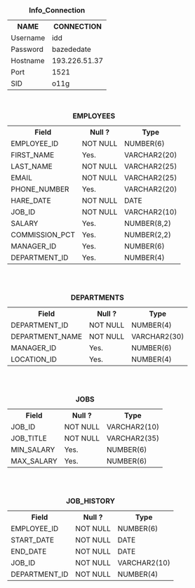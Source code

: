 
<table>
  <caption><b>Info_Connection</b></caption>
  <tr>
    <th>NAME</th>
    <th>CONNECTION</th>
  </tr>  
  <tr>
    <td>Username</td>
    <td>idd</td> 
  </tr> 
  <tr>
    <td>Password</td>
    <td>bazededate</td> 
  </tr>  
  <tr>
    <td>Hostname</td>
    <td>193.226.51.37</td> 
  </tr>
  <tr>
    <td>Port</td>
    <td>1521</td> 
  </tr>  
  <tr>
    <td>SID</td>
    <td>o11g</td> 
  </tr>
</table>

<br>

<table>
  <caption><b>EMPLOYEES</b></caption>
  <tr>
    <th>Field</th>
    <th>Null ?</th>
    <th>Type</th>
  </tr> 
  <tr>
    <td>EMPLOYEE_ID</td>
    <td>NOT NULL </td> 
    <td>NUMBER(6)</td>
  </tr> 
  <tr>             
    <td>FIRST_NAME</td>
    <td>Yes. </td> 
    <td>VARCHAR2(20)</td>
  </tr>
  <tr>              
    <td>LAST_NAME</td>
    <td> NOT NULL</td> 
    <td>VARCHAR2(25)</td>
  </tr>
  <tr>            
    <td>EMAIL</td>
    <td>NOT NULL</td> 
    <td>VARCHAR2(25)</td>
  </tr> 
  <tr>            
    <td>PHONE_NUMBER</td>
    <td>Yes. </td> 
    <td>VARCHAR2(20)</td>
  </tr>
  <tr>            
    <td>HARE_DATE</td>
    <td>NOT NULL</td> 
    <td>DATE</td>
  </tr>
  <tr>            
    <td>JOB_ID</td>
    <td>NOT NULL</td> 
    <td>VARCHAR2(10)</td>
  </tr>
  <tr>            
    <td>SALARY</td>
    <td>Yes. </td> 
    <td>NUMBER(8,2)</td>
  </tr>
   <tr>            
    <td>COMMISSION_PCT</td>
    <td>Yes. </td> 
    <td>NUMBER(2,2)</td>
  </tr>  
  <tr>            
    <td>MANAGER_ID</td>
    <td>Yes. </td> 
    <td>NUMBER(6)</td>
  </tr>
  <tr>            
    <td>DEPARTMENT_ID</td>
    <td>Yes. </td> 
    <td>NUMBER(4)</td>
  </tr>
</table>

<br><br>

<table>
  <caption><b>DEPARTMENTS</b></caption>
  <tr>
    <th>Field</th>
    <th>Null ?</th>
    <th>Type</th>
  </tr>  
  <tr>
    <td>DEPARTMENT_ID</td>
    <td>NOT NULL </td> 
    <td>NUMBER(4)</td>
  </tr>  
  <tr>             
    <td>DEPARTMENT_NAME</td>
    <td>NOT NULL</td> 
    <td>VARCHAR2(30)</td>
  </tr> 
   <tr>
    <td>MANAGER_ID</td>
    <td>Yes. </td> 
    <td>NUMBER(6)</td>
  </tr> 
  <tr>
    <td>LOCATION_ID</td>
    <td>Yes. </td> 
    <td>NUMBER(4)</td>
  </tr>
</table>

<br><br>

<table>
  <caption><b>JOBS</b></caption>
  <tr>
    <th>Field</th>
    <th>Null ?</th>
    <th>Type</th>
  </tr> 
  <tr>
    <td>JOB_ID</td>
    <td>NOT NULL </td> 
    <td>VARCHAR2(10)</td>
  </tr>
  <tr>
    <td>JOB_TITLE</td>
    <td>NOT NULL </td> 
    <td>VARCHAR2(35)</td>
  </tr> 
  <tr>
    <td>MIN_SALARY</td>
    <td>Yes. </td> 
    <td>NUMBER(6)</td>
  </tr>  
  <tr>
    <td>MAX_SALARY</td>
    <td>Yes. </td> 
    <td>NUMBER(6)</td>
  </tr>
</table>

<br><br>

<table>
  <caption><b>JOB_HISTORY</b></caption>
  <tr>
    <th>Field</th>
    <th>Null ?</th>
    <th>Type</th>
  </tr>  
  <tr>
    <td>EMPLOYEE_ID</td>
    <td>NOT NULL </td> 
    <td>NUMBER(6)</td>
  </tr> 
  <tr>
    <td>START_DATE</td>
    <td>NOT NULL</td> 
    <td>DATE</td>
  </tr>  
  <tr>
    <td>END_DATE</td>
    <td>NOT NULL</td> 
    <td>DATE</td>
  </tr>
  <tr>
    <td>JOB_ID</td>
    <td>NOT NULL </td> 
    <td>VARCHAR2(10)</td>
  </tr>  
  <tr>
    <td>DEPARTMENT_ID</td>
    <td>NOT NULL </td> 
    <td>NUMBER(4)</td>
  </tr>
</table>
